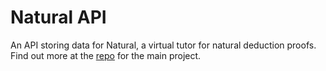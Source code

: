 # Natural API

An API storing data for Natural, a virtual tutor for natural deduction proofs. Find out more at the [repo](https://github.com/iangrubb/Natural) for the main project.
